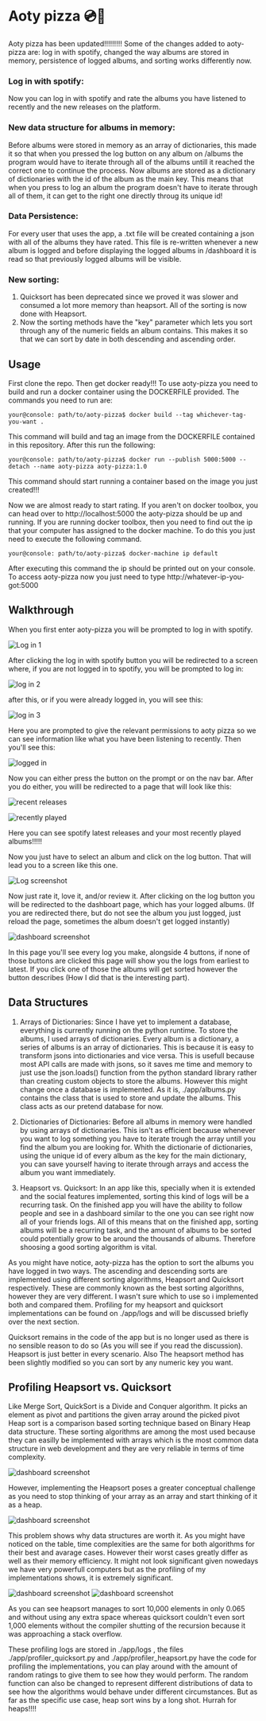 # Aoty pizza 💿🍕
Aoty pizza has been updated!!!!!!!!! Some of the changes added to aoty-pizza are: log in with spotify, changed the way albums are stored in memory, persistence of logged albums, and sorting works differently now. 

### Log in with spotify:
Now you can log in with spotify and rate the albums you have listened to recently and the new releases on the platform.

### New data structure for albums in memory:
Before albums were stored in memory as an array of dictionaries, this made it so that when you pressed the log button on any album on /albums the program would have to iterate through all of the albums untill it reached the correct one to continue the process. Now albums are stored as a dictionary of dictionaries with the id of the album as the main key. This means that when you press to log an album the program doesn't have to iterate through all of them, it can get to the right one directly throug its unique id!

### Data Persistence:
For every user that uses the app, a .txt file will be created containing a json with all of the albums they have rated. This file is re-written whenever a new album is logged and before displaying the logged albums in /dashboard it is read so that previously logged albums will be visible.

### New sorting:
1. Quicksort has been deprecated since we proved it was slower and consumed a lot more memory than heapsort. All of the sorting is now done with Heapsort.
2. Now the sorting methods have the "key" parameter which lets you sort through any of the numeric fields an album contains. This makes it so that we can sort by date in both descending and ascending order.


## Usage
First clone the repo.
Then get docker ready!!! To use aoty-pizza you need to build and run a docker container using the DOCKERFILE provided.
The commands you need to run are:

```console
your@console: path/to/aoty-pizza$ docker build --tag whichever-tag-you-want .
```
This command will build and tag an image from the DOCKERFILE contained in this repository. After this run the following:
```console
your@console: path/to/aoty-pizza$ docker run --publish 5000:5000 --detach --name aoty-pizza aoty-pizza:1.0
```
This command should start running a container based on the image you just created!!!

Now we are almost ready to start rating.
If you aren't on docker toolbox, you can head over to http://localhost:5000 the aoty-pizza should be up and running.
If you are running docker toolbox, then you need to find out the ip that your computer has assigned to the docker machine.
To do this you just need to execute the following command.

```console
your@console: path/to/aoty-pizza$ docker-machine ip default
```
After executing this command the ip should be printed out on your console. To access aoty-pizza now you just need to type http://whatever-ip-you-got:5000

## Walkthrough 

When you first enter aoty-pizza you will be prompted to log in with spotify.

![Log in 1](./images/log_in.png)

After clicking the log in with spotify button you will be redirected to a screen where, if you are not logged in to spotify, you will be prompted to log in:


![log in 2](./images/spotiy_log_in.png)

after this, or if you were already logged in, you will see this:

![log in 3](./images/permissions.png)

Here you are prompted to give the relevant permissions to aoty pizza so we can see information like what you have been listening to recently.
Then you'll see this:

![logged in](./images/allll.png)

Now you can either press the button on the prompt or on the nav bar.
After you do either, you willl be redirected to a page that will look like this:

![recent releases](./images/recent_releases.png)


![recently played](./images/recently_played.png)

Here you can see spotify latest releases and your most recently played albums!!!!!


Now you just have to select an album and click on the log button. That will lead you to a screen like this one.

![Log screenshot](./images/log.png)

Now just rate it, love it, and/or review it.
After clicking on the log button you will be redirected to the dashboart page, which has your logged albums. (If you are redirected there, but do not see the album you just logged, just reload the page, sometimes the album doesn't get logged instantly)


![dashboard screenshot](./images/new_dashboard.png)

In this page you'll see every log you make, alongside 4 buttons, if none of those buttons are clicked this page will show you the logs from earliest to latest. If you click one of those the albums will get sorted however the button describes (How I did that is the interesting part). 

## Data Structures

1. Arrays of Dictionaries: Since I have yet to implement a database, everything is currently running on the python runtime. To store the albums, I used arrays of dictionaries. Every album is a dictionary, a series of albums is an array of dictionaries. This is because it is easy to transform jsons into dictionaries and vice versa. This is usefull because most API calls are made with jsons, so it saves me time and memory to just use the json.loads() function from the python standard library rather than creating custom objects to store the albums. However this might change once a database is implemented. As it is, ./app/albums.py contains the class that is used to store and update the albums. This class acts as our pretend database for now. 

2. Dictionaries of Dictionaries: Before all albums in memory were handled by using arrays of dictionaries. This isn't as efficient because whenever you want to log something you have to iterate trough the array untill you find the album you are looking for. Whith the dictionarie of dictionaries, using the unique id of every album as the key for the main dictionary, you can save yourself having to iterate through arrays and access the album you want immediately. 

3. Heapsort vs. Quicksort: 
In an app like this, specially when it is extended and the social features implemented, sorting this kind of logs will be a recurring task. On the finished app you will have the ability to follow people and see in a dashboard similar to the one you can see right now all of your friends logs. All of this means that on the finished app, sorting albums will be a recurring task, and the amount of albums to be sorted could potentially grow to be around the thousands of albums. Therefore shoosing a good sorting algorithm is vital. 

As you might have notice, aoty-pizza has the option to sort the albums you have logged in two ways. The ascending and descending sorts are implemented using different sorting algorithms, Heapsort and Quicksort respectively. These are commonly known as the best sorting algorithns, however they are very different. I wasn't sure which to use so i implemented both and compared them. Profiling for my heapsort and quicksort implementations can be found on ./app/logs and will be discussed briefly over the next section.

Quicksort remains in the code of the app but is no longer used as there is no sensible reason to do so (As you will see if you read the discussion). Heapsort is just better in every scenario. Also The heapsort method has been slightly modified so you can sort by any numeric key you want. 


## Profiling Heapsort vs. Quicksort


Like Merge Sort, QuickSort is a Divide and Conquer algorithm. It picks an element as pivot and partitions the given array around the picked pivot Heap sort is a comparison based sorting technique based on Binary Heap data structure. These sorting algorithms are among the most used because they can easilly be implemented with arrays which is the most common data structure in web development and they are very reliable in terms of time complexity.

![dashboard screenshot](./images/sorting.png)

However, implementing the Heapsort poses a greater conceptual challenge as you need to stop thinking of your array as an array and start thinking of it as a heap. 

![dashboard screenshot](./images/binaryheap.png)

This problem shows why data structures are worth it. As you might have noticed on the table, time complexities are the same for both algorithms for their best and avarage cases. However their worst cases greatly differ as well as their memory efficiency. It might not look significant given nowedays we have very powerfull computers but as the profiling of my implementations shows, it is extremely significant.

![dashboard screenshot](./images/heapsrot_prof.png)
![dashboard screenshot](./images/quicksort_profile.png)

As you can see heapsort manages to sort 10,000 elements in only 0.065 and without using any extra space whereas quicksort couldn't even sort 1,000  elements without the compiler shutting of the recursion because it was approaching a stack overflow.

These profiling logs are stored in ./app/logs , the files ./app/profiler_quicksort.py and ./app/profiler_heapsort.py have the code for profiling the implementations, you can play around with the amount of random ratings to give them to see how they would perform. The random function can also be changed to represent different distributions of data to see how the algorithms would behave under different circumstances. But as far as the specific use case, heap sort wins by a long shot. Hurrah for heaps!!!!